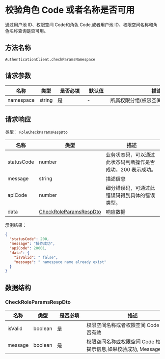 # 校验角色 Code 或者名称是否可用

<!--
  警告⚠️：
  不要直接修改该文档，
  https://github.com/Authing/authing-docs-factory
  使用该项目进行生成
-->

<LastUpdated />

通过用户池 ID、权限空间 Code和角色 Code,或者用户池 ID、权限空间名称和角色名称查询是否可用。

## 方法名称

`AuthenticationClient.checkParamsNamespace`

## 请求参数

| 名称 | 类型 | <div style="width:80px">是否必填</div> | <div style="width:60px">默认值</div> | <div style="width:300px">描述</div> | <div style="width:200px">示例值</div> |
| ---- | ---- | ---- | ---- | ---- | ---- |
| namespace | string | 是 | - | 所属权限分组(权限空间)的 code  | `default` |



  
## 请求响应

类型： `RoleCheckParamsRespDto`

| 名称 | 类型 | 描述 |
| ---- | ---- | ---- |
| statusCode | number | 业务状态码，可以通过此状态码判断操作是否成功，200 表示成功。 |
| message | string | 描述信息 |
| apiCode | number | 细分错误码，可通过此错误码得到具体的错误类型。 |
| data | <a href="#CheckRoleParamsRespDto">CheckRoleParamsRespDto</a> | 响应数据 |



示例结果：

```json
{
  "statusCode": 200,
  "message": "操作成功",
  "apiCode": 20001,
  "data": {
    "isValid": " false",
    "message": " namespace name already exist"
  }
}
```

## 数据结构


### <a id="CheckRoleParamsRespDto"></a> CheckRoleParamsRespDto

| 名称 | 类型 | <div style="width:80px">是否必填</div> | <div style="width:300px">描述</div> | <div style="width:200px">示例值</div> |
| ---- |  ---- | ---- | ---- | ---- |
| isValid | boolean | 是 | 权限空间名称或者权限空间 Code 校验是否有效   |  ` false` |
| message | boolean | 是 | 权限空间名称或权限空间 Code 校验失败提示信息,如果校验成功, Message 不返回   |  ` namespace name already exist` |


